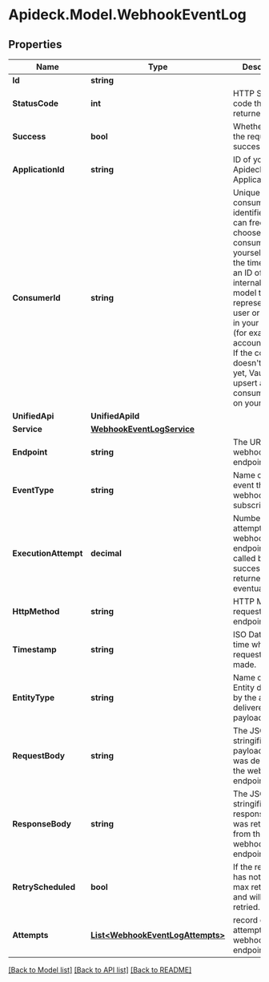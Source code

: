 # Apideck.Model.WebhookEventLog

## Properties

Name | Type | Description | Notes
------------ | ------------- | ------------- | -------------
**Id** | **string** |  | [optional] 
**StatusCode** | **int** | HTTP Status code that was returned. | [optional] 
**Success** | **bool** | Whether or not the request was successful. | [optional] 
**ApplicationId** | **string** | ID of your Apideck Application | [optional] 
**ConsumerId** | **string** | Unique consumer identifier. You can freely choose a consumer ID yourself. Most of the time, this is an ID of your internal data model that represents a user or account in your system (for example account:12345). If the consumer doesn&#39;t exist yet, Vault will upsert a consumer based on your ID. | [optional] 
**UnifiedApi** | **UnifiedApiId** |  | [optional] 
**Service** | [**WebhookEventLogService**](WebhookEventLogService.md) |  | [optional] 
**Endpoint** | **string** | The URL of the webhook endpoint. | [optional] 
**EventType** | **string** | Name of source event that webhook is subscribed to. | [optional] 
**ExecutionAttempt** | **decimal** | Number of attempts webhook endpoint was called before a success was returned or eventually failed | [optional] 
**HttpMethod** | **string** | HTTP Method of request to endpoint. | [optional] 
**Timestamp** | **string** | ISO Date and time when the request was made. | [optional] 
**EntityType** | **string** | Name of the Entity described by the attributes delivered within payload | [optional] 
**RequestBody** | **string** | The JSON stringified payload that was delivered to the webhook endpoint. | [optional] 
**ResponseBody** | **string** | The JSON stringified response that was returned from the webhook endpoint. | [optional] 
**RetryScheduled** | **bool** | If the request has not hit the max retry limit and will be retried. | [optional] 
**Attempts** | [**List&lt;WebhookEventLogAttempts&gt;**](WebhookEventLogAttempts.md) | record of each attempt to call webhook endpoint | [optional] 

[[Back to Model list]](../README.md#documentation-for-models) [[Back to API list]](../README.md#documentation-for-api-endpoints) [[Back to README]](../README.md)

